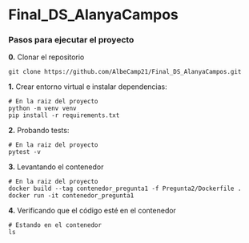# Final_DS_AlanyaCampos

### Pasos para ejecutar el proyecto

**0.** Clonar el repositorio

```
git clone https://github.com/AlbeCamp21/Final_DS_AlanyaCampos.git
```

**1.** Crear entorno virtual e instalar dependencias:

```
# En la raiz del proyecto
python -m venv venv
pip install -r requirements.txt
```

**2.** Probando tests:

```
# En la raiz del proyecto
pytest -v
```

**3.** Levantando el contenedor

```
# En la raiz del proyecto
docker build --tag contenedor_pregunta1 -f Pregunta2/Dockerfile .
docker run -it contenedor_pregunta1
```

**4.** Verificando que el código esté en el contenedor

```
# Estando en el contenedor
ls
```